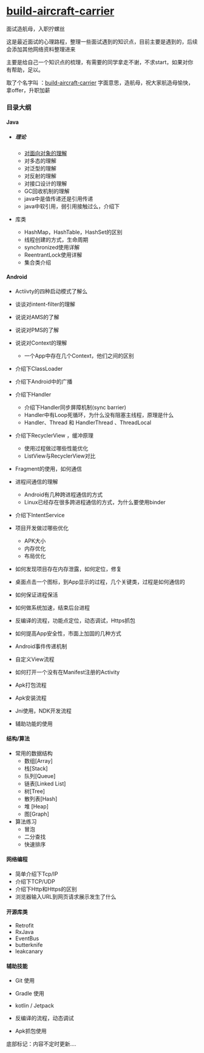 # [build-aircraft-carrier](https://github.com/YaronWong/build-aircraft-carrier)


面试造航母，入职拧螺丝



这是最近面试的心理路程，整理一些面试遇到的知识点，目前主要是遇到的，后续会添加其他网络资料整理进来

主要是给自己一个知识点的梳理，有需要的同学拿走不谢，不求start，如果对你有帮助，足以。



取了个名字叫 ：[build-aircraft-carrier](https://github.com/YaronWong/build-aircraft-carrier) 字面意思，造航母，祝大家航造母愉快，拿offer，升职加薪



### 目录大纲

#### Java

- ##### 理论

  - [对面向对象的理解](https://github.com/YaronWong/build-aircraft-carrier/blob/master/docs/java/%E9%9D%A2%E5%90%91%E5%AF%B9%E8%B1%A1%E7%A8%8B%E5%BA%8F%E8%AE%BE%E8%AE%A1.md)
  - 对多态的理解
  - 对泛型的理解
  - 对反射的理解
  - 对接口设计的理解
  - GC回收机制的理解
  - java中是值传递还是引用传递
  - java中软引用，弱引用接触过么，介绍下

- 库类
  - HashMap，HashTable，HashSet的区别
  - 线程创建的方式，生命周期
  - synchronized使用详解
  - ReentrantLock使用详解
  - 集合类介绍

#### Android

- Actiivty的四种启动模式了解么
- 谈谈对intent-filter的理解
- 说说对AMS的了解
- 说说对PMS的了解
- 说说对Context的理解
  -  一个App中存在几个Context，他们之间的区别
- 介绍下ClassLoader
- 介绍下Android中的广播
- 介绍下Handler
  - 介绍下Handler同步屏障机制(sync barrier)
  -  Handler中有Loop死循环，为什么没有阻塞主线程，原理是什么
  -  Handler、Thread 和 HandlerThread 、ThreadLocal
- 介绍下RecyclerView ，缓冲原理
  -  使用过程做过哪些性能优化
  - ListView与RecyclerView对比
- Fragment的使用，如何通信
- 进程间通信的理解
  -  Android有几种跨进程通信的方式
  -  Linux已经存在很多跨进程通信的方式，为什么要使用binder

- 介绍下IntentService

- 项目开发做过哪些优化
  - APK大小
  - 内存优化
  - 布局优化

- 如何发现项目存在内存泄露，如何定位，修复
- 桌面点击一个图标，到App显示的过程，几个关键类，过程是如何通信的
-  如何保证进程保活
-  如何做系统加速，结束后台进程
-  反编译的流程，功能点定位，动态调试，Https抓包
-  如何提高App安全性，市面上加固的几种方式
-  Android事件传递机制
-  自定义View流程
-  如何打开一个没有在Manifest注册的Activity
-  Apk打包流程
-  Apk安装流程
-  Jni使用，NDK开发流程
- 辅助功能的使用

#### 结构/算法

- 常用的数据结构
  - 数组[Array]
  - 栈[Stack]
  - 队列[Queue]
  - 链表[Linked List]
  - 树[Tree]
  - 散列表[Hash]
  - 堆 [Heap]
  - 图[Graph]
- 算法练习
  - 冒泡
  - 二分查找
  - 快速排序

#### 网络编程

- 简单介绍下Tcp/IP
- 介绍下TCP/UDP
- 介绍下Http和Https的区别
- 浏览器输入URL到网页请求展示发生了什么

#### 开源库类

- Retrofit
- RxJava
- EventBus
- butterknife
- leakcanary

#### 辅助技能

- Git 使用

- Gradle 使用

- kotlin / Jetpack

- 反编译的流程，动态调试

- Apk抓包使用

  

底部标记：内容不定时更新....